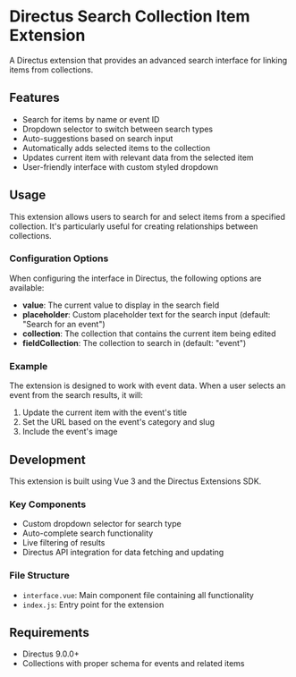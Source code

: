# Directus Search Collection Item Extension

A Directus extension that provides an advanced search interface for linking items from collections.

## Features

- Search for items by name or event ID
- Dropdown selector to switch between search types
- Auto-suggestions based on search input
- Automatically adds selected items to the collection
- Updates current item with relevant data from the selected item
- User-friendly interface with custom styled dropdown

## Usage

This extension allows users to search for and select items from a specified collection. It's particularly useful for creating relationships between collections.

### Configuration Options

When configuring the interface in Directus, the following options are available:

- **value**: The current value to display in the search field
- **placeholder**: Custom placeholder text for the search input (default: "Search for an event")
- **collection**: The collection that contains the current item being edited
- **fieldCollection**: The collection to search in (default: "event")

### Example

The extension is designed to work with event data. When a user selects an event from the search results, it will:

1. Update the current item with the event's title
2. Set the URL based on the event's category and slug
3. Include the event's image

## Development

This extension is built using Vue 3 and the Directus Extensions SDK.

### Key Components

- Custom dropdown selector for search type
- Auto-complete search functionality
- Live filtering of results
- Directus API integration for data fetching and updating

### File Structure

- `interface.vue`: Main component file containing all functionality
- `index.js`: Entry point for the extension

## Requirements

- Directus 9.0.0+
- Collections with proper schema for events and related items
